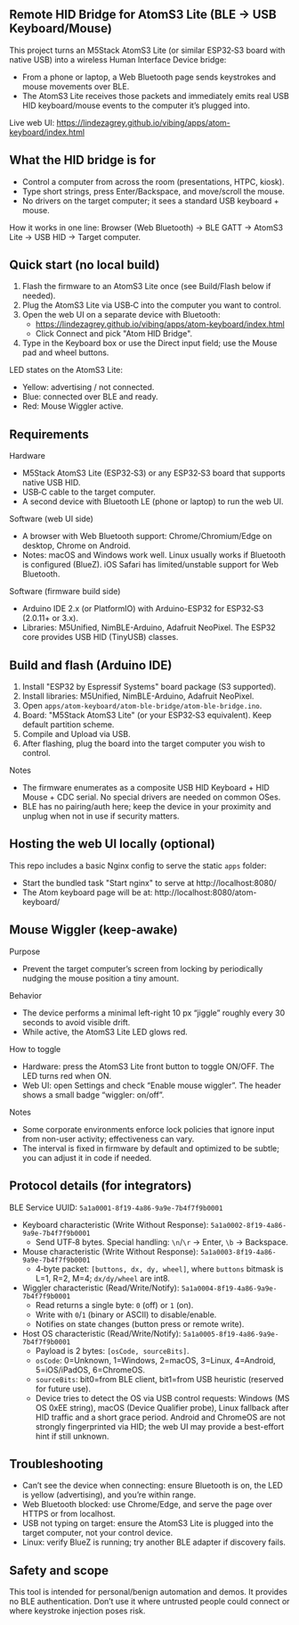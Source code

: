## Remote HID Bridge for AtomS3 Lite (BLE → USB Keyboard/Mouse)

This project turns an M5Stack AtomS3 Lite (or similar ESP32‑S3 board with native USB) into a wireless Human Interface Device bridge:

- From a phone or laptop, a Web Bluetooth page sends keystrokes and mouse movements over BLE.
- The AtomS3 Lite receives those packets and immediately emits real USB HID keyboard/mouse events to the computer it’s plugged into.

Live web UI: https://lindezagrey.github.io/vibing/apps/atom-keyboard/index.html


## What the HID bridge is for

- Control a computer from across the room (presentations, HTPC, kiosk).
- Type short strings, press Enter/Backspace, and move/scroll the mouse.
- No drivers on the target computer; it sees a standard USB keyboard + mouse.

How it works in one line: Browser (Web Bluetooth) → BLE GATT → AtomS3 Lite → USB HID → Target computer.


## Quick start (no local build)

1) Flash the firmware to an AtomS3 Lite once (see Build/Flash below if needed).
2) Plug the AtomS3 Lite via USB‑C into the computer you want to control.
3) Open the web UI on a separate device with Bluetooth:
	 - https://lindezagrey.github.io/vibing/apps/atom-keyboard/index.html
	 - Click Connect and pick "Atom HID Bridge".
4) Type in the Keyboard box or use the Direct input field; use the Mouse pad and wheel buttons.

LED states on the AtomS3 Lite:
- Yellow: advertising / not connected.
- Blue: connected over BLE and ready.
- Red: Mouse Wiggler active.


## Requirements

Hardware
- M5Stack AtomS3 Lite (ESP32‑S3) or any ESP32‑S3 board that supports native USB HID.
- USB‑C cable to the target computer.
- A second device with Bluetooth LE (phone or laptop) to run the web UI.

Software (web UI side)
- A browser with Web Bluetooth support: Chrome/Chromium/Edge on desktop, Chrome on Android.
- Notes: macOS and Windows work well. Linux usually works if Bluetooth is configured (BlueZ). iOS Safari has limited/unstable support for Web Bluetooth.

Software (firmware build side)
- Arduino IDE 2.x (or PlatformIO) with Arduino-ESP32 for ESP32‑S3 (2.0.11+ or 3.x).
- Libraries: M5Unified, NimBLE-Arduino, Adafruit NeoPixel. The ESP32 core provides USB HID (TinyUSB) classes.


## Build and flash (Arduino IDE)

1) Install "ESP32 by Espressif Systems" board package (S3 supported).
2) Install libraries: M5Unified, NimBLE-Arduino, Adafruit NeoPixel.
3) Open `apps/atom-keyboard/atom-ble-bridge/atom-ble-bridge.ino`.
4) Board: "M5Stack AtomS3 Lite" (or your ESP32‑S3 equivalent). Keep default partition scheme.
5) Compile and Upload via USB.
6) After flashing, plug the board into the target computer you wish to control.

Notes
- The firmware enumerates as a composite USB HID Keyboard + HID Mouse + CDC serial. No special drivers are needed on common OSes.
- BLE has no pairing/auth here; keep the device in your proximity and unplug when not in use if security matters.


## Hosting the web UI locally (optional)

This repo includes a basic Nginx config to serve the static `apps` folder:

- Start the bundled task "Start nginx" to serve at http://localhost:8080/
- The Atom keyboard page will be at: http://localhost:8080/atom-keyboard/


## Mouse Wiggler (keep-awake)

Purpose
- Prevent the target computer’s screen from locking by periodically nudging the mouse position a tiny amount.

Behavior
- The device performs a minimal left-right 10 px “jiggle” roughly every 30 seconds to avoid visible drift.
- While active, the AtomS3 Lite LED glows red.

How to toggle
- Hardware: press the AtomS3 Lite front button to toggle ON/OFF. The LED turns red when ON.
- Web UI: open Settings and check “Enable mouse wiggler”. The header shows a small badge “wiggler: on/off”.

Notes
- Some corporate environments enforce lock policies that ignore input from non-user activity; effectiveness can vary.
- The interval is fixed in firmware by default and optimized to be subtle; you can adjust it in code if needed.


## Protocol details (for integrators)

BLE Service UUID: `5a1a0001-8f19-4a86-9a9e-7b4f7f9b0001`
- Keyboard characteristic (Write Without Response): `5a1a0002-8f19-4a86-9a9e-7b4f7f9b0001`
	- Send UTF‑8 bytes. Special handling: `\n`/`\r` → Enter, `\b` → Backspace.
- Mouse characteristic (Write Without Response): `5a1a0003-8f19-4a86-9a9e-7b4f7f9b0001`
	- 4‑byte packet: `[buttons, dx, dy, wheel]`, where `buttons` bitmask is L=1, R=2, M=4; `dx/dy/wheel` are int8.
- Wiggler characteristic (Read/Write/Notify): `5a1a0004-8f19-4a86-9a9e-7b4f7f9b0001`
	- Read returns a single byte: `0` (off) or `1` (on).
	- Write with `0`/`1` (binary or ASCII) to disable/enable.
	- Notifies on state changes (button press or remote write).
 - Host OS characteristic (Read/Write/Notify): `5a1a0005-8f19-4a86-9a9e-7b4f7f9b0001`
	- Payload is 2 bytes: `[osCode, sourceBits]`.
	- `osCode`: 0=Unknown, 1=Windows, 2=macOS, 3=Linux, 4=Android, 5=iOS/iPadOS, 6=ChromeOS.
	- `sourceBits`: bit0=from BLE client, bit1=from USB heuristic (reserved for future use).
	- Device tries to detect the OS via USB control requests: Windows (MS OS 0xEE string), macOS (Device Qualifier probe), Linux fallback after HID traffic and a short grace period. Android and ChromeOS are not strongly fingerprinted via HID; the web UI may provide a best-effort hint if still unknown.


## Troubleshooting

- Can’t see the device when connecting: ensure Bluetooth is on, the LED is yellow (advertising), and you’re within range.
- Web Bluetooth blocked: use Chrome/Edge, and serve the page over HTTPS or from localhost.
- USB not typing on target: ensure the AtomS3 Lite is plugged into the target computer, not your control device.
- Linux: verify BlueZ is running; try another BLE adapter if discovery fails.


## Safety and scope

This tool is intended for personal/benign automation and demos. It provides no BLE authentication. Don’t use it where untrusted people could connect or where keystroke injection poses risk.